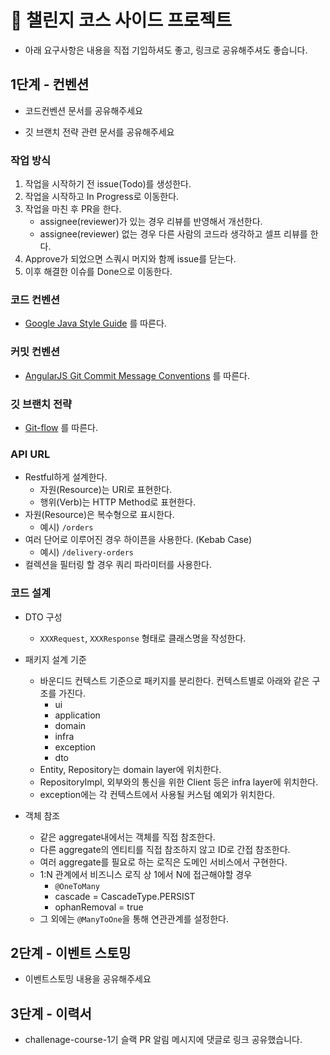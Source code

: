 # 🎯 챌린지 코스 사이드 프로젝트

* 아래 요구사항은 내용을 직접 기입하셔도 좋고, 링크로 공유해주셔도 좋습니다.

## 1단계 - 컨벤션

- 코드컨벤션 문서를 공유해주세요

- 깃 브랜치 전략 관련 문서를 공유해주세요

### 작업 방식

1. 작업을 시작하기 전 issue(Todo)를 생성한다.
2. 작업을 시작하고 In Progress로 이동한다.
3. 작업을 마친 후 PR을 한다.
    - assignee(reviewer)가 있는 경우 리뷰를 반영해서 개선한다.
    - assignee(reviewer) 없는 경우 다른 사람의 코드라 생각하고 셀프 리뷰를 한다.
4. Approve가 되었으면 스쿼시 머지와 함께 issue를 닫는다.
5. 이후 해결한 이슈를 Done으로 이동한다.

### 코드 컨벤션

- [Google Java Style Guide](https://google.github.io/styleguide/javaguide.html) 를 따른다.

### 커밋 컨벤션

- [AngularJS Git Commit Message Conventions](https://gist.github.com/stephenparish/9941e89d80e2bc58a153) 를 따른다.

### 깃 브랜치 전략

- [Git-flow](https://techblog.woowahan.com/2553/) 를 따른다.

### API URL

- Restful하게 설계한다.
    - 자원(Resource)는 URI로 표현한다.
    - 행위(Verb)는 HTTP Method로 표현한다.
- 자원(Resource)은 복수형으로 표시한다.
    - 예시) `/orders`
- 여러 단어로 이루어진 경우 하이픈을 사용한다. (Kebab Case)
    - 예시) `/delivery-orders`
- 컬렉션을 필터링 할 경우 쿼리 파라미터를 사용한다.

### 코드 설계

- DTO 구성
    - `XXXRequest`, `XXXResponse` 형태로 클래스명을 작성한다.

- 패키지 설계 기준
    - 바운디드 컨텍스트 기준으로 패키지를 분리한다. 컨텍스트별로 아래와 같은 구조를 가진다.
        - ui
        - application
        - domain
        - infra
        - exception
        - dto
    - Entity, Repository는 domain layer에 위치한다.
    - RepositoryImpl, 외부와의 통신을 위한 Client 등은 infra layer에 위치한다.
    - exception에는 각 컨텍스트에서 사용될 커스텀 예외가 위치한다.

- 객체 참조
    - 같은 aggregate내에서는 객체를 직접 참조한다.
    - 다른 aggregate의 엔티티를 직접 참조하지 않고 ID로 간접 참조한다.
    - 여러 aggregate를 필요로 하는 로직은 도메인 서비스에서 구현한다.
    - 1:N 관계에서 비즈니스 로직 상 1에서 N에 접근해야할 경우
        - `@OneToMany`
        - cascade = CascadeType.PERSIST
        - ophanRemoval = true
    - 그 외에는 `@ManyToOne`을 통해 연관관계를 설정한다.

## 2단계 - 이벤트 스토밍

- 이벤트스토밍 내용을 공유해주세요


## 3단계 - 이력서

- challenage-course-1기 슬랙 PR 알림 메시지에 댓글로 링크 공유했습니다.
